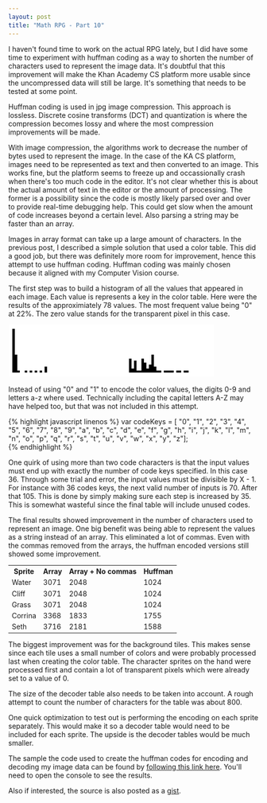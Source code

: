 ```yaml
---
layout: post
title: "Math RPG - Part 10"
---
```


I haven't found time to work on the actual RPG lately, but I did have some time to experiment with huffman coding as a way to shorten the number of characters used to represent the image data. It's doubtful that this improvement will make the Khan Academy CS platform more usable since the uncompressed data will still be large. It's something that needs to be tested at some point.

Huffman coding is used in jpg image compression. This approach is lossless. Discrete cosine transforms (DCT) and quantization is where the compression becomes lossy and where the most compression improvements will be made. 

With image compression, the algorithms work to decrease the number of bytes used to represent the image. In the case of the KA CS platform, images need to be represented as text and then converted to an image. This works fine, but the platform seems to freeze up and occassionally crash when there's too much code in the editor. It's not clear whether this is about the actual amount of text in the editor or the amount of processing. The former is a possibility since the code is mostly likely parsed over and over to provide real-time debugging help. This could get slow when the amount of code increases beyond a certain level. Also parsing a string may be faster than an array.

Images in array format can take up a large amount of characters. In the previous post, I described a simple solution that used a color table. This did a good job, but there was definitely more room for improvement, hence this attempt to use huffman coding. Huffman coding was mainly chosen because it aligned with my Computer Vision course.

The first step was to build a histogram of all the values that appeared in each image. Each value is represents a key in the color table. Here were the results of the approximiately 78 values. The most frequent value being "0" at 22%. The zero value stands for the transparent pixel in this case.

![Pixel histogram count](/images/histogram.png)

Instead of using "0" and "1" to encode the color values, the digits 0-9 and letters a-z where used. Technically including the capital letters A-Z may have helped too, but that was not included in this attempt.

{% highlight javascript linenos %}
var codeKeys = [
    "0", "1", "2", "3", "4", "5", "6", "7", "8", "9",
    "a", "b", "c", "d", "e", "f", "g", "h", "i", "j",
    "k", "l", "m", "n", "o", "p", "q", "r", "s", "t",
    "u", "v", "w", "x", "y", "z"];   
{% endhighlight %}

One quirk of using more than two code characters is that the input values must end up with exactly the number of code keys specified. In this case 36. Through some trial and error, the input values must be divisible by X - 1. For instance with 36 codes keys, the next valid number of inputs is 70. After that 105. This is done by simply making sure each step is increased by 35. This is somewhat wasteful since the final table will include unused codes.

The final results showed improvement in the number of characters used to represent an image. One big benefit was being able to represent the values as a string instead of an array. This eliminated a lot of commas. Even with the commas removed from the arrays, the huffman encoded versions still showed some improvement.

<table>
    <tr>
        <th>Sprite</th>
        <th>Array</th>
        <th>Array + No commas</th>
        <th>Huffman</th>
    </tr>
    <tr>
        <td>Water</td>
        <td>3071</td>
        <td>2048</td>
        <td>1024</td>
    </tr>
    <tr>
        <td>Cliff</td>
        <td>3071</td>
        <td>2048</td>
        <td>1024</td>
    </tr>
    <tr>
        <td>Grass</td>
        <td>3071</td>
        <td>2048</td>
        <td>1024</td>
    </tr>
    <tr>
        <td>Corrina</td>
        <td>3368</td>
        <td>1833</td>
        <td>1755</td>
    </tr> 
    <tr>
        <td>Seth</td>
        <td>3716</td>
        <td>2181</td>
        <td>1588</td>
    </tr> 
</table>

The biggest improvement was for the background tiles. This makes sense since each tile uses a small number of colors and were probably processed last when creating the color table. The character sprites on the hand were processed first and contain a lot of transparent pixels which were already set to a value of 0.

The size of the decoder table also needs to be taken into account. A rough attempt to count the number of characters for the table was about 800.

One quick optimization to test out is performing the encoding on each sprite separately. This would make it so a decoder table would need to be included for each sprite. The upside is the decoder tables would be much smaller.

The sample the code used to create the huffman codes for encoding and decoding my image data can be found by [following this link here](/projects/huffman). You'll need to open the console to see the results.

Also if interested, the source is also posted as a [gist](https://gist.github.com/richard-to/9480974).